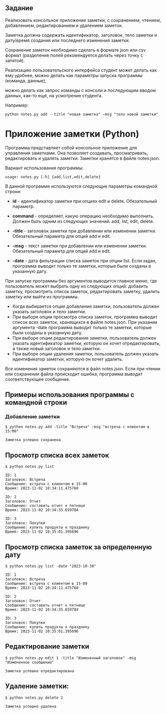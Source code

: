 ## Задание

Реализовать консольное приложение заметки, с сохранением, чтением, добавлением, редактированием и удалением заметок. 

Заметка должна содержать идентификатор, заголовок, тело заметки и дату/время создания или последнего изменения заметки.

Сохранение заметок необходимо сделать в формате json или csv формат (разделение полей рекомендуется делать через точку с запятой). 

Реализацию пользовательского интерфейса студент может делать как ему удобнее, можно делать как параметры запуска программы (команда, данные), 

можно делать как запрос команды с консоли и последующим вводом данных, как-то ещё, на усмотрение студента.

Например:

    python notes.py add --title "новая заметка" –msg "тело новой заметки"

# Приложение заметки (Python)

Программа представляет собой консольное приложение для управления заметками. Она позволяет создавать, просматривать, редактировать и удалять заметки. Заметки хранятся в файле notes.json.

Вариант использования программы:

    usage: notes.py [-h] {add,list,edit,delete}

В данной программе используются следующие параметры командной строки:

* **id** - идентификатор заметки при опциях edit и delete. Обязательный параметр.

* **command** - определяет, какую операцию необходимо выполнить. Должен быть одним из следующих значений: add, list, edit, delete.

* **-title** - заголовок заметки при добавлении или изменении заметки. Обязательный параметр для опций add и edit.

* **-msg** - текст заметки при добавлении или изменении заметки. Обязательный параметр для опций add и edit.

* **-date** - дата фильтрации списка заметок при опции list. Если задан, программа выводит только те заметки, которые были созданы в указанную дату.

При запуске программы без аргументов выводится главное меню, где пользователь может выбрать одну из следующих опций: добавить заметку, просмотреть список заметок, редактировать заметку, удалить заметку или выйти из программы.

* Когда выбирается опция добавления заметки, пользователь должен указать заголовок и тело заметки.
* При выборе опции просмотра списка заметок, программа выводит список всех заметок, хранящихся в файле notes.json. При указании аргумента -date программа выводит только те заметки, которые были созданы в указанную дату.
* При выборе опции редактирования заметки, пользователь должен указать идентификатор заметки, которую он хочет отредактировать, а также новый заголовок и тело заметки.
* При выборе опции удаления заметки, пользователь должен указать идентификатор заметки, которую он хочет удалить.

Все изменения заметок сохраняются в файл notes.json. Если при чтении или сохранении файла происходит ошибка, программа выводит соответствующее сообщение.

## Примеры использования программы с командной строки

### Добавление заметки

``` $ python notes.py add -title "Встреча" -msg "встреча с клиентом в 15:00" ```

    Заметка успешно сохранена

## Просмотр списка всех заметок

```$ python notes.py list```

    ID: 1
    Заголовок: Встреча
    Сообщение: встреча с клиентом в 15-00
    Время: 2023-11-02 10:34:11.475760

    ID: 2
    Заголовок: Отчет
    Сообщение: составить отчет к пятнице
    Время: 2023-11-02 10:34:35.659784

    ID: 3
    Заголовок: Покупки
    Сообщение: купить продукты к празднику
    Время: 2023-11-02 10:35:01.395696

## Просмотр списка заметок за определенную дату

```$ python notes.py list -date "2023-10-30"```

    ID: 1
    Заголовок: Встреча
    Сообщение: встреча с клиентом в 15-00
    Время: 2023-11-02 10:34:11.475760

    ID: 2
    Заголовок: Отчет
    Сообщение: составить отчет к пятнице
    Время: 2023-11-02 10:34:35.659784

    ID: 3
    Заголовок: Покупки
    Сообщение: купить продукты к празднику
    Время: 2023-11-02 10:35:01.395696

## Редактирование заметки

```$ python notes.py edit 1 -title "Измененный заголовок" -msg "Измененное сообщение"```

    Заметка успешно отредактирована

## Удаление заметки:

```$ python notes.py delete 2```

    Заметка успешно удалена
